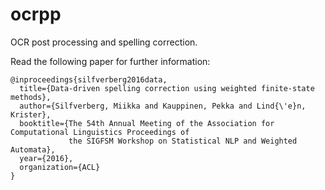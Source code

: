 # ocrpp
OCR post processing and spelling correction.

Read the following paper for further information:

```
@inproceedings{silfverberg2016data,
  title={Data-driven spelling correction using weighted finite-state methods},
  author={Silfverberg, Miikka and Kauppinen, Pekka and Lind{\'e}n, Krister},
  booktitle={The 54th Annual Meeting of the Association for Computational Linguistics Proceedings of 
             the SIGFSM Workshop on Statistical NLP and Weighted Automata},
  year={2016},
  organization={ACL}
}
```
